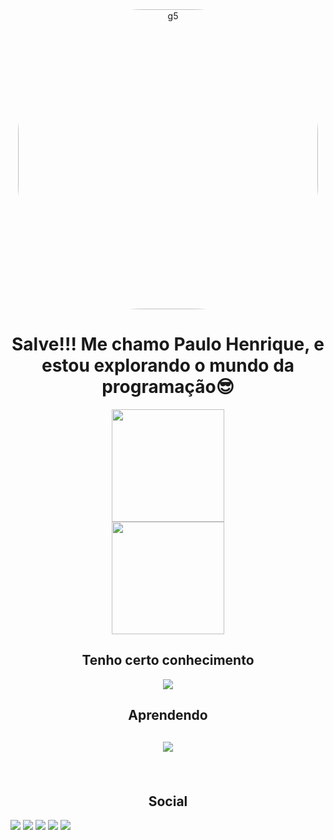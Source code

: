 <div align="center">
<img alt="g5" style="border-radius:200px;width:50vw" src="https://i.giphy.com/media/WmkEhAIyWfpm1vdVcg/giphy.webp"/>
</div>
<h1 align="center">Salve!!! Me chamo Paulo Henrique, e estou explorando o mundo da programação😎</h1>

<div align="center">
   <a href="https://github.com/PHTI">
   <img height="180em" src="https://github-readme-stats.vercel.app/api?username=PHTI&show_icons=true&theme=dracula&include_all_commits=true&count_private=true"/> <br>
   <img height="180em" src="https://github-readme-stats.vercel.app/api/top-langs/?username=PHTI&layout=compact&langs_count=6&theme=dracula" style=""/>
   </a>
</div>

<div>
  <h2 align="center">Tenho certo conhecimento</h2>
  <p align="center">
    <img src="https://skillicons.dev/icons?i=css,html,js" />
  </p>
   <h2 align="center">Aprendendo<h2>
      <p align="center">
    <img src="https://skillicons.dev/icons?i=js,react,next,typescript" />
  </p>
</div>

<br>

<h2 align="center">Social</h2> 

<div align="center" style="display: inline-block"> 
  <!-- <a href="https://www.youtube.com/channel/UC_-uuuZbY0AAt9CViNzvc-Q" target="_blank"><img src="https://img.shields.io/badge/YouTube-FF0000?style=for-the-badge&logo=youtube&logoColor=white" target="_blank"></a> -->
  <a href="https://instagram.com/paulo_henrique_ms_/" target="_blank"><img src="https://img.shields.io/badge/Instagram-E4405F?style=for-the-badge&logo=instagram&logoColor=white"></a>
 	<a href="https://www.twitch.tv/phttm" target="_blank"><img src="https://img.shields.io/badge/Twitch-9146FF?style=for-the-badge&logo=twitch&logoColor=white"></a>
 <!-- <a href="https://discord.gg/wagxzStdcR" target="_blank"><img src="https://img.shields.io/badge/Discord-7289DA?style=for-the-badge&logo=discord&logoColor=white" target="_blank"></a> -->
  <a href = "mailto:phttm0501@gmail.com" target="_blank"><img src="https://img.shields.io/badge/Gmail-D14836?style=for-the-badge&logo=gmail&logoColor=white"/></a>
  <a href="https://www.linkedin.com/in/paulo-henrique-001b84243/" target="_blank"><img src="https://img.shields.io/badge/LinkedIn-0077B5?style=for-the-badge&logo=linkedin&logoColor=white"/></a> 
  <a href = "https://t.me/PauloHenriquePHT" target="_blank"><img src="https://img.shields.io/badge/Telegram-2CA5E0?style=for-the-badge&logo=telegram&logoColor=white"/></a>
</div>

